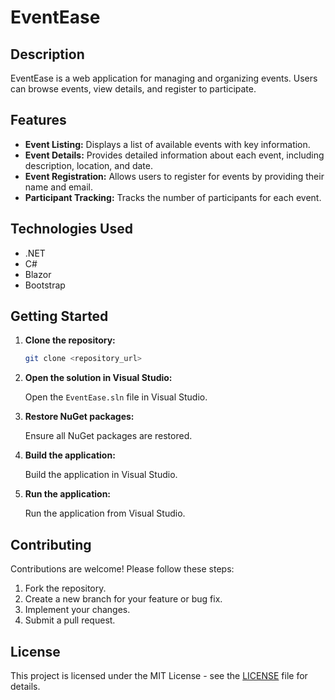 # EventEase

## Description

EventEase is a web application for managing and organizing events. Users can browse events, view details, and register to participate.

## Features

*   **Event Listing:** Displays a list of available events with key information.
*   **Event Details:** Provides detailed information about each event, including description, location, and date.
*   **Event Registration:** Allows users to register for events by providing their name and email.
*   **Participant Tracking:** Tracks the number of participants for each event.

## Technologies Used

*   .NET
*   C#
*   Blazor
*   Bootstrap

## Getting Started

1.  **Clone the repository:**

    ```bash
    git clone <repository_url>
    ```

2.  **Open the solution in Visual Studio:**

    Open the `EventEase.sln` file in Visual Studio.

3.  **Restore NuGet packages:**

    Ensure all NuGet packages are restored.

4.  **Build the application:**

    Build the application in Visual Studio.

5.  **Run the application:**

    Run the application from Visual Studio.

## Contributing

Contributions are welcome! Please follow these steps:

1.  Fork the repository.
2.  Create a new branch for your feature or bug fix.
3.  Implement your changes.
4.  Submit a pull request.

## License

This project is licensed under the MIT License - see the [LICENSE](LICENSE) file for details.
